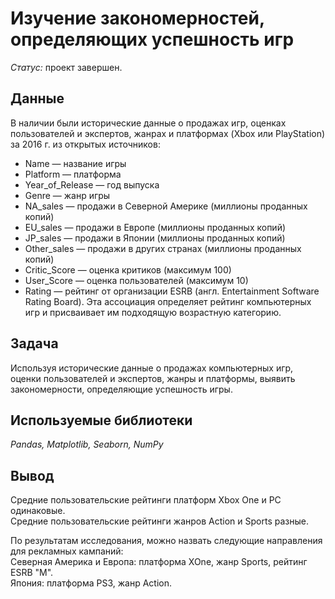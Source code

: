 # Изучение закономерностей, определяющих успешность игр

*Статус:* проект завершен.

## Данные

В наличии были исторические данные о продажах игр, оценках пользователей и экспертов, жанрах и платформах (Xbox или PlayStation) за 2016 г. из открытых источников:

- Name — название игры
- Platform — платформа
- Year_of_Release — год выпуска
- Genre — жанр игры
- NA_sales — продажи в Северной Америке (миллионы проданных копий)
- EU_sales — продажи в Европе (миллионы проданных копий)
- JP_sales — продажи в Японии (миллионы проданных копий)
- Other_sales — продажи в других странах (миллионы проданных копий)
- Critic_Score — оценка критиков (максимум 100)
- User_Score — оценка пользователей (максимум 10)
- Rating — рейтинг от организации ESRB (англ. Entertainment Software Rating Board). Эта ассоциация определяет рейтинг компьютерных игр и присваивает им подходящую возрастную категорию.

## Задача

Используя исторические данные о продажах компьютерных игр, оценки пользователей и экспертов, жанры и платформы, выявить закономерности, определяющие успешность игры.

## Используемые библиотеки
*Pandas, Matplotlib, Seaborn, NumPy*

## Вывод

Средние пользовательские рейтинги платформ Xbox One и PC одинаковые.\
Средние пользовательские рейтинги жанров Action и Sports разные.

По результатам исследования, можно назвать следующие направления для рекламных кампаний:\
Северная Америка и Европа: платформа XOne, жанр Sports, рейтинг ESRB "M".\
Япония: платформа PS3, жанр Action.

